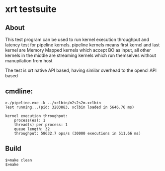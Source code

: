 # xrt testsuite
## About
This test program can be used to run kernel execution throughput and latency test for pipeline kernels.
pipeline kernels means first kernel and last kernel are Memory Mapped kernels which accept BO as input,
all other kernels in the middle are streaming kernels which run themselves without manupilation from host  

The test is xrt native API based, having similar overhead to the opencl API based
 
## cmdline: 
```
>./pipeline.exe -k ../xclbin/m2s2s2m.xclbin 
Test running...(pid: 3203883, xclbin loaded in 5646.76 ms)

kernel execution throughput:
	process(es): 1
	thread(s) per process: 1
	queue length: 32
	throughput: 58632.7 ops/s (30000 executions in 511.66 ms)

```
## Build
```
$>make clean
$>make
```
